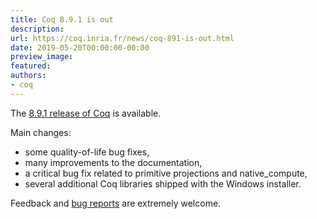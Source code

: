 ```yaml
---
title: Coq 8.9.1 is out
description:
url: https://coq.inria.fr/news/coq-891-is-out.html
date: 2019-05-20T00:00:00-00:00
preview_image:
featured:
authors:
- coq
---
```



<p>The <a href="https://github.com/coq/coq/releases/tag/V8.9.1">8.9.1 release of Coq</a> is available.</p>
<p>Main changes:</p>
<ul>
<li>some quality-of-life bug fixes,</li>
<li>many improvements to the documentation,</li>
<li>a critical bug fix related to primitive projections and native_compute,</li>
<li>several additional Coq libraries shipped with the Windows installer.</li>
</ul>
<p>Feedback and <a href="https://github.com/coq/coq/issues">bug reports</a> are extremely welcome.</p>

 
